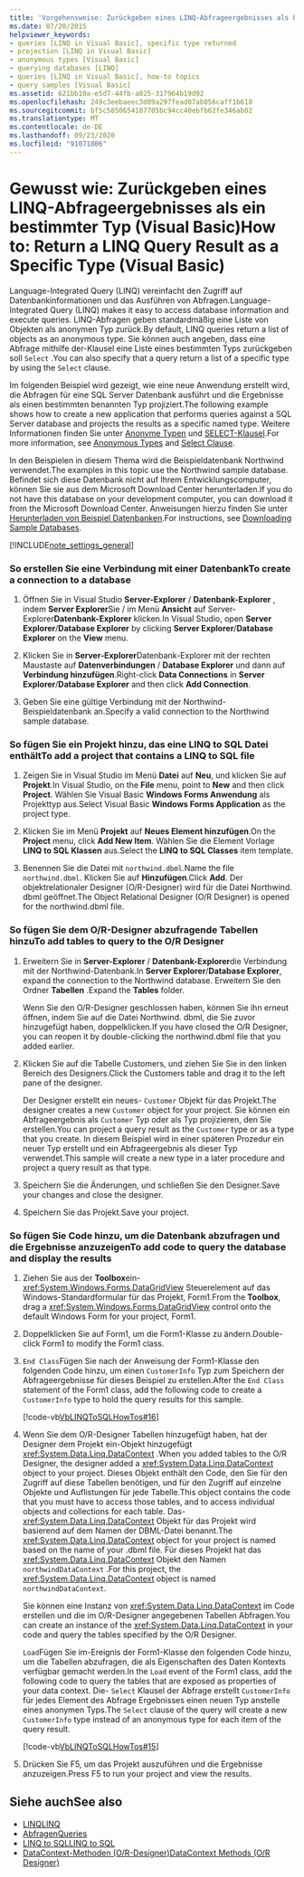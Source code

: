 ```yaml
---
title: 'Vorgehensweise: Zurückgeben eines LINQ-Abfrageergebnisses als bestimmter Typ'
ms.date: 07/20/2015
helpviewer_keywords:
- queries [LINQ in Visual Basic], specific type returned
- projection [LINQ in Visual Basic]
- anonymous types [Visual Basic]
- querying databases [LINQ]
- queries [LINQ in Visual Basic], how-to topics
- query samples [Visual Basic]
ms.assetid: 621bb10a-e5d7-44fb-a025-317964b19d92
ms.openlocfilehash: 249c3eebaeec3d09a297fead07ab056caff1b618
ms.sourcegitcommit: bf5c5850654187705bc94cc40ebfb62fe346ab02
ms.translationtype: MT
ms.contentlocale: de-DE
ms.lasthandoff: 09/23/2020
ms.locfileid: "91071806"
---
```

# <a name="how-to-return-a-linq-query-result-as-a-specific-type-visual-basic"></a><span data-ttu-id="d5cb1-102">Gewusst wie: Zurückgeben eines LINQ-Abfrageergebnisses als ein bestimmter Typ (Visual Basic)</span><span class="sxs-lookup"><span data-stu-id="d5cb1-102">How to: Return a LINQ Query Result as a Specific Type (Visual Basic)</span></span>

<span data-ttu-id="d5cb1-103">Language-Integrated Query (LINQ) vereinfacht den Zugriff auf Datenbankinformationen und das Ausführen von Abfragen.</span><span class="sxs-lookup"><span data-stu-id="d5cb1-103">Language-Integrated Query (LINQ) makes it easy to access database information and execute queries.</span></span> <span data-ttu-id="d5cb1-104">LINQ-Abfragen geben standardmäßig eine Liste von Objekten als anonymen Typ zurück.</span><span class="sxs-lookup"><span data-stu-id="d5cb1-104">By default, LINQ queries return a list of objects as an anonymous type.</span></span> <span data-ttu-id="d5cb1-105">Sie können auch angeben, dass eine Abfrage mithilfe der-Klausel eine Liste eines bestimmten Typs zurückgeben soll `Select` .</span><span class="sxs-lookup"><span data-stu-id="d5cb1-105">You can also specify that a query return a list of a specific type by using the `Select` clause.</span></span>  
  
 <span data-ttu-id="d5cb1-106">Im folgenden Beispiel wird gezeigt, wie eine neue Anwendung erstellt wird, die Abfragen für eine SQL Server Datenbank ausführt und die Ergebnisse als einen bestimmten benannten Typ projiziert.</span><span class="sxs-lookup"><span data-stu-id="d5cb1-106">The following example shows how to create a new application that performs queries against a SQL Server database and projects the results as a specific named type.</span></span> <span data-ttu-id="d5cb1-107">Weitere Informationen finden Sie unter [Anonyme Typen](../objects-and-classes/anonymous-types.md) und [SELECT-Klausel](../../../language-reference/queries/select-clause.md).</span><span class="sxs-lookup"><span data-stu-id="d5cb1-107">For more information, see [Anonymous Types](../objects-and-classes/anonymous-types.md) and [Select Clause](../../../language-reference/queries/select-clause.md).</span></span>  
  
 <span data-ttu-id="d5cb1-108">In den Beispielen in diesem Thema wird die Beispieldatenbank Northwind verwendet.</span><span class="sxs-lookup"><span data-stu-id="d5cb1-108">The examples in this topic use the Northwind sample database.</span></span> <span data-ttu-id="d5cb1-109">Befindet sich diese Datenbank nicht auf Ihrem Entwicklungscomputer, können Sie sie aus dem Microsoft Download Center herunterladen.</span><span class="sxs-lookup"><span data-stu-id="d5cb1-109">If you do not have this database on your development computer, you can download it from the Microsoft Download Center.</span></span> <span data-ttu-id="d5cb1-110">Anweisungen hierzu finden Sie unter [Herunterladen von Beispiel Datenbanken](../../../../framework/data/adonet/sql/linq/downloading-sample-databases.md).</span><span class="sxs-lookup"><span data-stu-id="d5cb1-110">For instructions, see [Downloading Sample Databases](../../../../framework/data/adonet/sql/linq/downloading-sample-databases.md).</span></span>  
  
[!INCLUDE[note_settings_general](~/includes/note-settings-general-md.md)]  
  
### <a name="to-create-a-connection-to-a-database"></a><span data-ttu-id="d5cb1-111">So erstellen Sie eine Verbindung mit einer Datenbank</span><span class="sxs-lookup"><span data-stu-id="d5cb1-111">To create a connection to a database</span></span>  
  
1. <span data-ttu-id="d5cb1-112">Öffnen Sie in Visual Studio **Server-Explorer** / **Datenbank-Explorer** , indem **Server Explorer**Sie / im Menü **Ansicht** auf Server-Explorer**Datenbank-Explorer** klicken.</span><span class="sxs-lookup"><span data-stu-id="d5cb1-112">In Visual Studio, open **Server Explorer**/**Database Explorer** by clicking **Server Explorer**/**Database Explorer** on the **View** menu.</span></span>  
  
2. <span data-ttu-id="d5cb1-113">Klicken Sie in **Server-Explorer**Datenbank-Explorer mit der rechten Maustaste auf **Datenverbindungen** / **Database Explorer** und dann auf **Verbindung hinzufügen**.</span><span class="sxs-lookup"><span data-stu-id="d5cb1-113">Right-click **Data Connections** in **Server Explorer**/**Database Explorer** and then click **Add Connection**.</span></span>  
  
3. <span data-ttu-id="d5cb1-114">Geben Sie eine gültige Verbindung mit der Northwind-Beispieldatenbank an.</span><span class="sxs-lookup"><span data-stu-id="d5cb1-114">Specify a valid connection to the Northwind sample database.</span></span>  
  
### <a name="to-add-a-project-that-contains-a-linq-to-sql-file"></a><span data-ttu-id="d5cb1-115">So fügen Sie ein Projekt hinzu, das eine LINQ to SQL Datei enthält</span><span class="sxs-lookup"><span data-stu-id="d5cb1-115">To add a project that contains a LINQ to SQL file</span></span>  
  
1. <span data-ttu-id="d5cb1-116">Zeigen Sie in Visual Studio im Menü **Datei** auf **Neu**, und klicken Sie auf **Projekt**.</span><span class="sxs-lookup"><span data-stu-id="d5cb1-116">In Visual Studio, on the **File** menu, point to **New** and then click **Project**.</span></span> <span data-ttu-id="d5cb1-117">Wählen Sie Visual Basic **Windows Forms Anwendung** als Projekttyp aus.</span><span class="sxs-lookup"><span data-stu-id="d5cb1-117">Select Visual Basic **Windows Forms Application** as the project type.</span></span>  
  
2. <span data-ttu-id="d5cb1-118">Klicken Sie im Menü **Projekt** auf **Neues Element hinzufügen**.</span><span class="sxs-lookup"><span data-stu-id="d5cb1-118">On the **Project** menu, click **Add New Item**.</span></span> <span data-ttu-id="d5cb1-119">Wählen Sie die Element Vorlage **LINQ to SQL Klassen** aus.</span><span class="sxs-lookup"><span data-stu-id="d5cb1-119">Select the **LINQ to SQL Classes** item template.</span></span>  
  
3. <span data-ttu-id="d5cb1-120">Benennen Sie die Datei mit `northwind.dbml`.</span><span class="sxs-lookup"><span data-stu-id="d5cb1-120">Name the file `northwind.dbml`.</span></span> <span data-ttu-id="d5cb1-121">Klicken Sie auf **Hinzufügen**.</span><span class="sxs-lookup"><span data-stu-id="d5cb1-121">Click **Add**.</span></span> <span data-ttu-id="d5cb1-122">Der objektrelationaler Designer (O/R-Designer) wird für die Datei Northwind. dbml geöffnet.</span><span class="sxs-lookup"><span data-stu-id="d5cb1-122">The Object Relational Designer (O/R Designer) is opened for the northwind.dbml file.</span></span>  
  
### <a name="to-add-tables-to-query-to-the-or-designer"></a><span data-ttu-id="d5cb1-123">So fügen Sie dem O/R-Designer abzufragende Tabellen hinzu</span><span class="sxs-lookup"><span data-stu-id="d5cb1-123">To add tables to query to the O/R Designer</span></span>  
  
1. <span data-ttu-id="d5cb1-124">Erweitern Sie in **Server-Explorer** / **Datenbank-Explorer**die Verbindung mit der Northwind-Datenbank.</span><span class="sxs-lookup"><span data-stu-id="d5cb1-124">In **Server Explorer**/**Database Explorer**, expand the connection to the Northwind database.</span></span> <span data-ttu-id="d5cb1-125">Erweitern Sie den Ordner **Tabellen** .</span><span class="sxs-lookup"><span data-stu-id="d5cb1-125">Expand the **Tables** folder.</span></span>  
  
     <span data-ttu-id="d5cb1-126">Wenn Sie den O/R-Designer geschlossen haben, können Sie ihn erneut öffnen, indem Sie auf die Datei Northwind. dbml, die Sie zuvor hinzugefügt haben, doppelklicken.</span><span class="sxs-lookup"><span data-stu-id="d5cb1-126">If you have closed the O/R Designer, you can reopen it by double-clicking the northwind.dbml file that you added earlier.</span></span>  
  
2. <span data-ttu-id="d5cb1-127">Klicken Sie auf die Tabelle Customers, und ziehen Sie Sie in den linken Bereich des Designers.</span><span class="sxs-lookup"><span data-stu-id="d5cb1-127">Click the Customers table and drag it to the left pane of the designer.</span></span>  
  
     <span data-ttu-id="d5cb1-128">Der Designer erstellt ein neues- `Customer` Objekt für das Projekt.</span><span class="sxs-lookup"><span data-stu-id="d5cb1-128">The designer creates a new `Customer` object for your project.</span></span> <span data-ttu-id="d5cb1-129">Sie können ein Abfrageergebnis als `Customer` Typ oder als Typ projizieren, den Sie erstellen.</span><span class="sxs-lookup"><span data-stu-id="d5cb1-129">You can project a query result as the `Customer` type or as a type that you create.</span></span> <span data-ttu-id="d5cb1-130">In diesem Beispiel wird in einer späteren Prozedur ein neuer Typ erstellt und ein Abfrageergebnis als dieser Typ verwendet.</span><span class="sxs-lookup"><span data-stu-id="d5cb1-130">This sample will create a new type in a later procedure and project a query result as that type.</span></span>  
  
3. <span data-ttu-id="d5cb1-131">Speichern Sie die Änderungen, und schließen Sie den Designer.</span><span class="sxs-lookup"><span data-stu-id="d5cb1-131">Save your changes and close the designer.</span></span>  
  
4. <span data-ttu-id="d5cb1-132">Speichern Sie das Projekt.</span><span class="sxs-lookup"><span data-stu-id="d5cb1-132">Save your project.</span></span>  
  
### <a name="to-add-code-to-query-the-database-and-display-the-results"></a><span data-ttu-id="d5cb1-133">So fügen Sie Code hinzu, um die Datenbank abzufragen und die Ergebnisse anzuzeigen</span><span class="sxs-lookup"><span data-stu-id="d5cb1-133">To add code to query the database and display the results</span></span>  
  
1. <span data-ttu-id="d5cb1-134">Ziehen Sie aus der **Toolbox**ein- <xref:System.Windows.Forms.DataGridView> Steuerelement auf das Windows-Standardformular für das Projekt, Form1.</span><span class="sxs-lookup"><span data-stu-id="d5cb1-134">From the **Toolbox**, drag a <xref:System.Windows.Forms.DataGridView> control onto the default Windows Form for your project, Form1.</span></span>  
  
2. <span data-ttu-id="d5cb1-135">Doppelklicken Sie auf Form1, um die Form1-Klasse zu ändern.</span><span class="sxs-lookup"><span data-stu-id="d5cb1-135">Double-click Form1 to modify the Form1 class.</span></span>  
  
3. <span data-ttu-id="d5cb1-136">`End Class`Fügen Sie nach der Anweisung der Form1-Klasse den folgenden Code hinzu, um einen `CustomerInfo` Typ zum Speichern der Abfrageergebnisse für dieses Beispiel zu erstellen.</span><span class="sxs-lookup"><span data-stu-id="d5cb1-136">After the `End Class` statement of the Form1 class, add the following code to create a `CustomerInfo` type to hold the query results for this sample.</span></span>  
  
     [!code-vb[VbLINQToSQLHowTos#16](~/samples/snippets/visualbasic/VS_Snippets_VBCSharp/VbLINQtoSQLHowTos/VB/Form8.vb#16)]  
  
4. <span data-ttu-id="d5cb1-137">Wenn Sie dem O/R-Designer Tabellen hinzugefügt haben, hat der Designer dem Projekt ein-Objekt hinzugefügt <xref:System.Data.Linq.DataContext> .</span><span class="sxs-lookup"><span data-stu-id="d5cb1-137">When you added tables to the O/R Designer, the designer added a <xref:System.Data.Linq.DataContext> object to your project.</span></span> <span data-ttu-id="d5cb1-138">Dieses Objekt enthält den Code, den Sie für den Zugriff auf diese Tabellen benötigen, und für den Zugriff auf einzelne Objekte und Auflistungen für jede Tabelle.</span><span class="sxs-lookup"><span data-stu-id="d5cb1-138">This object contains the code that you must have to access those tables, and to access individual objects and collections for each table.</span></span> <span data-ttu-id="d5cb1-139">Das- <xref:System.Data.Linq.DataContext> Objekt für das Projekt wird basierend auf dem Namen der DBML-Datei benannt.</span><span class="sxs-lookup"><span data-stu-id="d5cb1-139">The <xref:System.Data.Linq.DataContext> object for your project is named based on the name of your .dbml file.</span></span> <span data-ttu-id="d5cb1-140">Für dieses Projekt hat das <xref:System.Data.Linq.DataContext> Objekt den Namen `northwindDataContext` .</span><span class="sxs-lookup"><span data-stu-id="d5cb1-140">For this project, the <xref:System.Data.Linq.DataContext> object is named `northwindDataContext`.</span></span>  
  
     <span data-ttu-id="d5cb1-141">Sie können eine Instanz von <xref:System.Data.Linq.DataContext> im Code erstellen und die im O/R-Designer angegebenen Tabellen Abfragen.</span><span class="sxs-lookup"><span data-stu-id="d5cb1-141">You can create an instance of the <xref:System.Data.Linq.DataContext> in your code and query the tables specified by the O/R Designer.</span></span>  
  
     <span data-ttu-id="d5cb1-142">`Load`Fügen Sie im-Ereignis der Form1-Klasse den folgenden Code hinzu, um die Tabellen abzufragen, die als Eigenschaften des Daten Kontexts verfügbar gemacht werden.</span><span class="sxs-lookup"><span data-stu-id="d5cb1-142">In the `Load` event of the Form1 class, add the following code to query the tables that are exposed as properties of your data context.</span></span> <span data-ttu-id="d5cb1-143">Die- `Select` Klausel der Abfrage erstellt `CustomerInfo` für jedes Element des Abfrage Ergebnisses einen neuen Typ anstelle eines anonymen Typs.</span><span class="sxs-lookup"><span data-stu-id="d5cb1-143">The `Select` clause of the query will create a new `CustomerInfo` type instead of an anonymous type for each item of the query result.</span></span>  
  
     [!code-vb[VbLINQToSQLHowTos#15](~/samples/snippets/visualbasic/VS_Snippets_VBCSharp/VbLINQtoSQLHowTos/VB/Form8.vb#15)]  
  
5. <span data-ttu-id="d5cb1-144">Drücken Sie F5, um das Projekt auszuführen und die Ergebnisse anzuzeigen.</span><span class="sxs-lookup"><span data-stu-id="d5cb1-144">Press F5 to run your project and view the results.</span></span>  
  
## <a name="see-also"></a><span data-ttu-id="d5cb1-145">Siehe auch</span><span class="sxs-lookup"><span data-stu-id="d5cb1-145">See also</span></span>

- [<span data-ttu-id="d5cb1-146">LINQ</span><span class="sxs-lookup"><span data-stu-id="d5cb1-146">LINQ</span></span>](index.md)
- [<span data-ttu-id="d5cb1-147">Abfragen</span><span class="sxs-lookup"><span data-stu-id="d5cb1-147">Queries</span></span>](../../../language-reference/queries/index.md)
- [<span data-ttu-id="d5cb1-148">LINQ to SQL</span><span class="sxs-lookup"><span data-stu-id="d5cb1-148">LINQ to SQL</span></span>](../../../../framework/data/adonet/sql/linq/index.md)
- [<span data-ttu-id="d5cb1-149">DataContext-Methoden (O/R-Designer)</span><span class="sxs-lookup"><span data-stu-id="d5cb1-149">DataContext Methods (O/R Designer)</span></span>](/visualstudio/data-tools/datacontext-methods-o-r-designer)
